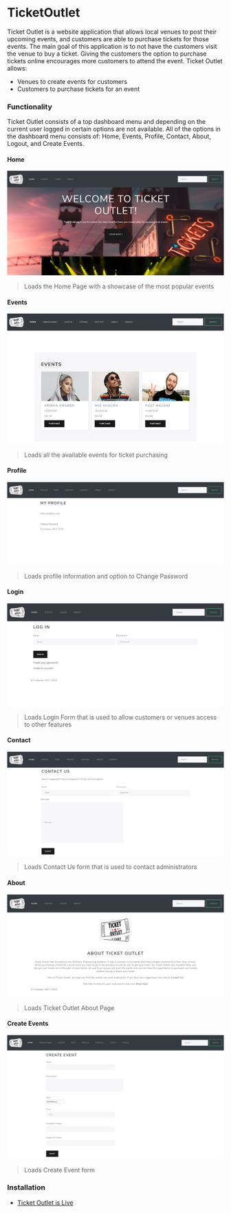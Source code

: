 # TicketOutlet
Ticket Outlet is a website application that allows local venues to post their upcoming events, and customers are able to purchase tickets for those events. The main goal of this application is to not have the customers visit the venue to buy a ticket. Giving the customers the option to purchase tickets online encourages more customers to attend the event. Ticket Outlet allows: 

* Venues to create events for customers
* Customers to purchase tickets for an event

### Functionality 
Ticket Outlet consists of a top dashboard menu and depending on the current user logged in certain options are not available. All of the options in the dashboard menu consists of: Home, Events, Profile, Contact, About, Logout, and Create Events. 

#### Home
![Alt text](/Images/Main.png)
> Loads the Home Page with a showcase of the most popular events

#### Events
![Alt text](/Images/Events.png)
> Loads all the available events for ticket purchasing

#### Profile
![Alt text](/Images/Profile.png)
> Loads profile information and option to Change Password 

#### Login
![Alt text](/Images/LogIn.png)
> Loads Login Form that is used to allow customers or venues access to other features

#### Contact
![Alt text](/Images/Contact.png)
> Loads Contact Us form that is used to contact administrators

#### About
![Alt text](/Images/About.png)
> Loads Ticket Outlet About Page 

#### Create Events 
![Alt text](/Images/CreateEvent.png)
> Loads Create Event form 

### Installation 
* [Ticket Outlet is Live](https://nameless-forest-46843.herokuapp.com/)
